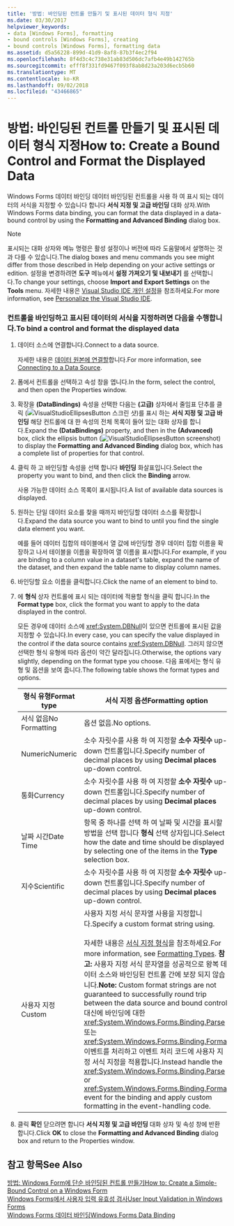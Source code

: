 ```yaml
---
title: '방법: 바인딩된 컨트롤 만들기 및 표시된 데이터 형식 지정'
ms.date: 03/30/2017
helpviewer_keywords:
- data [Windows Forms], formatting
- bound controls [Windows Forms], creating
- bound controls [Windows Forms], formatting data
ms.assetid: d5a56228-899d-41d9-8af8-87b3f4ec2f94
ms.openlocfilehash: 8f4d3c4c738e31ab83d506dc7afb4e49b142765b
ms.sourcegitcommit: efff8f331fd9467f093f8ab8d23a203d6ecb5b60
ms.translationtype: MT
ms.contentlocale: ko-KR
ms.lasthandoff: 09/02/2018
ms.locfileid: "43466865"
---
```

# <a name="how-to-create-a-bound-control-and-format-the-displayed-data"></a><span data-ttu-id="ab8a2-102">방법: 바인딩된 컨트롤 만들기 및 표시된 데이터 형식 지정</span><span class="sxs-lookup"><span data-stu-id="ab8a2-102">How to: Create a Bound Control and Format the Displayed Data</span></span>
<span data-ttu-id="ab8a2-103">Windows Forms 데이터 바인딩 데이터 바인딩된 컨트롤을 사용 하 여 표시 되는 데이터의 서식을 지정할 수 있습니다 합니다 **서식 지정 및 고급 바인딩** 대화 상자.</span><span class="sxs-lookup"><span data-stu-id="ab8a2-103">With Windows Forms data binding, you can format the data displayed in a data-bound control by using the **Formatting and Advanced Binding** dialog box.</span></span>  
  
> [!NOTE]
>  <span data-ttu-id="ab8a2-104">표시되는 대화 상자와 메뉴 명령은 활성 설정이나 버전에 따라 도움말에서 설명하는 것과 다를 수 있습니다.</span><span class="sxs-lookup"><span data-stu-id="ab8a2-104">The dialog boxes and menu commands you see might differ from those described in Help depending on your active settings or edition.</span></span> <span data-ttu-id="ab8a2-105">설정을 변경하려면 **도구** 메뉴에서 **설정 가져오기 및 내보내기** 를 선택합니다.</span><span class="sxs-lookup"><span data-stu-id="ab8a2-105">To change your settings, choose **Import and Export Settings** on the **Tools** menu.</span></span> <span data-ttu-id="ab8a2-106">자세한 내용은 [Visual Studio IDE 개인 설정](/visualstudio/ide/personalizing-the-visual-studio-ide)을 참조하세요.</span><span class="sxs-lookup"><span data-stu-id="ab8a2-106">For more information, see [Personalize the Visual Studio IDE](/visualstudio/ide/personalizing-the-visual-studio-ide).</span></span>  
  
### <a name="to-bind-a-control-and-format-the-displayed-data"></a><span data-ttu-id="ab8a2-107">컨트롤을 바인딩하고 표시된 데이터의 서식을 지정하려면 다음을 수행합니다.</span><span class="sxs-lookup"><span data-stu-id="ab8a2-107">To bind a control and format the displayed data</span></span>  
  
1.  <span data-ttu-id="ab8a2-108">데이터 소스에 연결합니다.</span><span class="sxs-lookup"><span data-stu-id="ab8a2-108">Connect to a data source.</span></span>  
  
     <span data-ttu-id="ab8a2-109">자세한 내용은 [데이터 원본에 연결할](../../../docs/framework/data/adonet/connecting-to-a-data-source.md)합니다.</span><span class="sxs-lookup"><span data-stu-id="ab8a2-109">For more information, see [Connecting to a Data Source](../../../docs/framework/data/adonet/connecting-to-a-data-source.md).</span></span>  
  
2.  <span data-ttu-id="ab8a2-110">폼에서 컨트롤을 선택하고 속성 창을 엽니다.</span><span class="sxs-lookup"><span data-stu-id="ab8a2-110">In the form, select the control, and then open the Properties window.</span></span>  
  
3.  <span data-ttu-id="ab8a2-111">확장을 **(DataBindings)** 속성을 선택한 다음는 **(고급)** 상자에서 줄임표 단추를 클릭 (![VisualStudioEllipsesButton 스크린 샷](../../../docs/framework/winforms/media/vbellipsesbutton.png " vbEllipsesButton"))를 표시 하는 **서식 지정 및 고급 바인딩** 해당 컨트롤에 대 한 속성의 전체 목록이 들어 있는 대화 상자를 합니다.</span><span class="sxs-lookup"><span data-stu-id="ab8a2-111">Expand the **(DataBindings)** property, and then in the **(Advanced)** box, click the ellipsis button (![VisualStudioEllipsesButton screenshot](../../../docs/framework/winforms/media/vbellipsesbutton.png "vbEllipsesButton")) to display the **Formatting and Advanced Binding** dialog box, which has a complete list of properties for that control.</span></span>  
  
4.  <span data-ttu-id="ab8a2-112">클릭 하 고 바인딩할 속성을 선택 합니다 **바인딩** 화살표입니다.</span><span class="sxs-lookup"><span data-stu-id="ab8a2-112">Select the property you want to bind, and then click the **Binding** arrow.</span></span>  
  
     <span data-ttu-id="ab8a2-113">사용 가능한 데이터 소스 목록이 표시됩니다.</span><span class="sxs-lookup"><span data-stu-id="ab8a2-113">A list of available data sources is displayed.</span></span>  
  
5.  <span data-ttu-id="ab8a2-114">원하는 단일 데이터 요소를 찾을 때까지 바인딩할 데이터 소스를 확장합니다.</span><span class="sxs-lookup"><span data-stu-id="ab8a2-114">Expand the data source you want to bind to until you find the single data element you want.</span></span>  
  
     <span data-ttu-id="ab8a2-115">예를 들어 데이터 집합의 테이블에서 열 값에 바인딩할 경우 데이터 집합 이름을 확장하고 나서 테이블을 이름을 확장하여 열 이름을 표시합니다.</span><span class="sxs-lookup"><span data-stu-id="ab8a2-115">For example, if you are binding to a column value in a dataset's table, expand the name of the dataset, and then expand the table name to display column names.</span></span>  
  
6.  <span data-ttu-id="ab8a2-116">바인딩할 요소 이름을 클릭합니다.</span><span class="sxs-lookup"><span data-stu-id="ab8a2-116">Click the name of an element to bind to.</span></span>  
  
7.  <span data-ttu-id="ab8a2-117">에 **형식** 상자 컨트롤에 표시 되는 데이터에 적용할 형식을 클릭 합니다.</span><span class="sxs-lookup"><span data-stu-id="ab8a2-117">In the **Format type** box, click the format you want to apply to the data displayed in the control.</span></span>  
  
     <span data-ttu-id="ab8a2-118">모든 경우에 데이터 소스에 <xref:System.DBNull>이 있으면 컨트롤에 표시된 값을 지정할 수 있습니다.</span><span class="sxs-lookup"><span data-stu-id="ab8a2-118">In every case, you can specify the value displayed in the control if the data source contains <xref:System.DBNull>.</span></span> <span data-ttu-id="ab8a2-119">그러지 않으면 선택한 형식 유형에 따라 옵션이 약간 달라집니다.</span><span class="sxs-lookup"><span data-stu-id="ab8a2-119">Otherwise, the options vary slightly, depending on the format type you choose.</span></span> <span data-ttu-id="ab8a2-120">다음 표에서는 형식 유형 및 옵션을 보여 줍니다.</span><span class="sxs-lookup"><span data-stu-id="ab8a2-120">The following table shows the format types and options.</span></span>  
  
    |<span data-ttu-id="ab8a2-121">형식 유형</span><span class="sxs-lookup"><span data-stu-id="ab8a2-121">Format type</span></span>|<span data-ttu-id="ab8a2-122">서식 지정 옵션</span><span class="sxs-lookup"><span data-stu-id="ab8a2-122">Formatting option</span></span>|  
    |-----------------|-----------------------|  
    |<span data-ttu-id="ab8a2-123">서식 없음</span><span class="sxs-lookup"><span data-stu-id="ab8a2-123">No Formatting</span></span>|<span data-ttu-id="ab8a2-124">옵션 없음.</span><span class="sxs-lookup"><span data-stu-id="ab8a2-124">No options.</span></span>|  
    |<span data-ttu-id="ab8a2-125">Numeric</span><span class="sxs-lookup"><span data-stu-id="ab8a2-125">Numeric</span></span>|<span data-ttu-id="ab8a2-126">소수 자릿수를 사용 하 여 지정할 **소수 자릿수** up-down 컨트롤입니다.</span><span class="sxs-lookup"><span data-stu-id="ab8a2-126">Specify number of decimal places by using **Decimal places** up-down control.</span></span>|  
    |<span data-ttu-id="ab8a2-127">통화</span><span class="sxs-lookup"><span data-stu-id="ab8a2-127">Currency</span></span>|<span data-ttu-id="ab8a2-128">소수 자릿수를 사용 하 여 지정할 **소수 자릿수** up-down 컨트롤입니다.</span><span class="sxs-lookup"><span data-stu-id="ab8a2-128">Specify number of decimal places by using **Decimal places** up-down control.</span></span>|  
    |<span data-ttu-id="ab8a2-129">날짜 시간</span><span class="sxs-lookup"><span data-stu-id="ab8a2-129">Date Time</span></span>|<span data-ttu-id="ab8a2-130">항목 중 하나를 선택 하 여 날짜 및 시간을 표시할 방법을 선택 합니다 **형식** 선택 상자입니다.</span><span class="sxs-lookup"><span data-stu-id="ab8a2-130">Select how the date and time should be displayed by selecting one of the items in the **Type** selection box.</span></span>|  
    |<span data-ttu-id="ab8a2-131">지수</span><span class="sxs-lookup"><span data-stu-id="ab8a2-131">Scientific</span></span>|<span data-ttu-id="ab8a2-132">소수 자릿수를 사용 하 여 지정할 **소수 자릿수** up-down 컨트롤입니다.</span><span class="sxs-lookup"><span data-stu-id="ab8a2-132">Specify number of decimal places by using **Decimal places** up-down control.</span></span>|  
    |<span data-ttu-id="ab8a2-133">사용자 지정</span><span class="sxs-lookup"><span data-stu-id="ab8a2-133">Custom</span></span>|<span data-ttu-id="ab8a2-134">사용자 지정 서식 문자열 사용을 지정합니다.</span><span class="sxs-lookup"><span data-stu-id="ab8a2-134">Specify a custom format string using.</span></span><br /><br /> <span data-ttu-id="ab8a2-135">자세한 내용은 [서식 지정 형식](../../../docs/standard/base-types/formatting-types.md)을 참조하세요.</span><span class="sxs-lookup"><span data-stu-id="ab8a2-135">For more information, see [Formatting Types](../../../docs/standard/base-types/formatting-types.md).</span></span> <span data-ttu-id="ab8a2-136">**참고:** 사용자 지정 서식 문자열을 성공적으로 왕복 데이터 소스와 바인딩된 컨트롤 간에 보장 되지 않습니다.</span><span class="sxs-lookup"><span data-stu-id="ab8a2-136">**Note:**  Custom format strings are not guaranteed to successfully round trip between the data source and bound control.</span></span> <span data-ttu-id="ab8a2-137">대신에 바인딩에 대한 <xref:System.Windows.Forms.Binding.Parse> 또는 <xref:System.Windows.Forms.Binding.Format> 이벤트를 처리하고 이벤트 처리 코드에 사용자 지정 서식 지정을 적용합니다.</span><span class="sxs-lookup"><span data-stu-id="ab8a2-137">Instead handle the <xref:System.Windows.Forms.Binding.Parse> or <xref:System.Windows.Forms.Binding.Format> event for the binding and apply custom formatting in the event-handling code.</span></span>|  
  
8.  <span data-ttu-id="ab8a2-138">클릭 **확인** 닫으려면 합니다 **서식 지정 및 고급 바인딩** 대화 상자 및 속성 창에 반환 합니다.</span><span class="sxs-lookup"><span data-stu-id="ab8a2-138">Click **OK** to close the **Formatting and Advanced Binding** dialog box and return to the Properties window.</span></span>  
  
## <a name="see-also"></a><span data-ttu-id="ab8a2-139">참고 항목</span><span class="sxs-lookup"><span data-stu-id="ab8a2-139">See Also</span></span>  
 [<span data-ttu-id="ab8a2-140">방법: Windows Form에 단순 바인딩된 컨트롤 만들기</span><span class="sxs-lookup"><span data-stu-id="ab8a2-140">How to: Create a Simple-Bound Control on a Windows Form</span></span>](../../../docs/framework/winforms/how-to-create-a-simple-bound-control-on-a-windows-form.md)  
 [<span data-ttu-id="ab8a2-141">Windows Forms에서 사용자 입력 유효성 검사</span><span class="sxs-lookup"><span data-stu-id="ab8a2-141">User Input Validation in Windows Forms</span></span>](../../../docs/framework/winforms/user-input-validation-in-windows-forms.md)  
 [<span data-ttu-id="ab8a2-142">Windows Forms 데이터 바인딩</span><span class="sxs-lookup"><span data-stu-id="ab8a2-142">Windows Forms Data Binding</span></span>](../../../docs/framework/winforms/windows-forms-data-binding.md)
